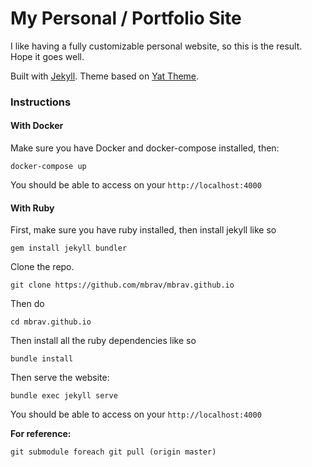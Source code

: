 # My Personal / Portfolio Site

I like having a fully customizable personal website, so this is the result. Hope it goes well.

Built with [Jekyll](https://jekyllrb.com/). Theme based on [Yat Theme](https://github.com/jeffreytse/jekyll-theme-yat).

### Instructions

#### With Docker

Make sure you have Docker and docker-compose installed, then:

`docker-compose up`

You should be able to access on your `http://localhost:4000`

#### With Ruby

First, make sure you have ruby installed, then install jekyll like so

`gem install jekyll bundler`

Clone the repo.

`git clone https://github.com/mbrav/mbrav.github.io`

Then do

`cd mbrav.github.io`

Then install all the ruby dependencies like so

`bundle install`

Then serve the website:

`bundle exec jekyll serve`

You should be able to access on your `http://localhost:4000`

**For reference:**

`git submodule foreach git pull (origin master)`
